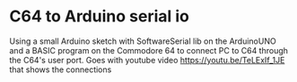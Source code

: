 # C64 to Arduino serial io
 Using a small Arduino sketch with SoftwareSerial lib on the ArduinoUNO and a BASIC program  on the Commodore 64 to connect PC to C64 through the C64's user port. Goes with youtube video https://youtu.be/TeLExIf_1JE that shows the connections

